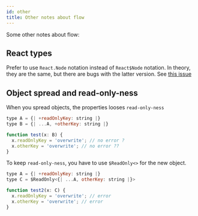 ```yaml
---
id: other
title: Other notes about flow
---
```


Some other notes about flow:

## React types

Prefer to use `React.Node` notation instead of `React$Node` notation. In theory, they are the same, but there are bugs with the latter version. See <a rel="noopener noreferrer" target="_blank" href="https://github.com/facebook/flow/issues/8121">this issue</a>

## Object spread and read-only-ness

When you spread objects, the properties looses `read-only-ness`

```js
type A = {| +readOnlyKey: string |}
type B = {| ...A, +otherKey: string |}

function test(x: B) {
  x.readOnlyKey = 'overwrite'; // no error ?
  x.otherKey = 'overwrite'; // no error ??
}
```

To keep `read-only-ness`, you have to use `$ReadOnly<>` for the new object.

```js
type A = {| +readOnlyKey: string |}
type C = $ReadOnly<{| ...A, otherKey: string |}>

function test2(x: C) {
  x.readOnlyKey = 'overwrite'; // error 
  x.otherKey = 'overwrite'; // error
}
```
